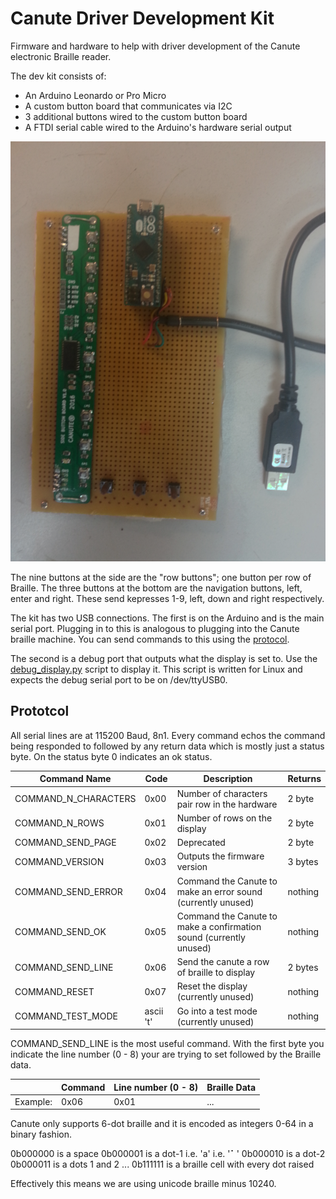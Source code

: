 # Canute Driver Development Kit

Firmware and hardware to help with driver development of the Canute electronic Braille reader.

The dev kit consists of:

- An Arduino Leonardo or Pro Micro
- A custom button board that communicates via I2C
- 3 additional buttons wired to the custom button board
- A FTDI serial cable wired to the Arduino's hardware serial output

![photo of dev kit](photo.png)

The nine buttons at the side are the "row buttons"; one button per row of Braille.
The three buttons at the bottom are the navigation buttons, left, enter and right.
These send kepresses 1-9, left, down and right respectively. 

The kit has two USB connections.
The first is on the Arduino and is the main serial port. 
Plugging in to this is analogous to plugging into the Canute braille machine.
You can send commands to this using the [protocol](#protocol).

The second is a debug port that outputs what the display is set to. 
Use the [debug_display.py](debug_display.py) script to display it. 
This script is written for Linux and expects the debug serial port to be on /dev/ttyUSB0.


## Prototcol

All serial lines are at 115200 Baud, 8n1. 
Every command echos the command being responded to followed by any return data which is mostly just a status byte. 
On the status byte 0 indicates an ok status.

| Command Name         |      Code | Description                                                        | Returns | 
| -------------------- | --------- | ------------------------------------------------------------------ | ------- |
| COMMAND_N_CHARACTERS |      0x00 | Number of characters pair row in the hardware                      | 2 byte  |
| COMMAND_N_ROWS       |      0x01 | Number of rows on the display                                      | 2 byte  |
| COMMAND_SEND_PAGE    |      0x02 | Deprecated                                                         | 2 byte  |
| COMMAND_VERSION      |      0x03 | Outputs the firmware version                                       | 3 bytes |
| COMMAND_SEND_ERROR   |      0x04 | Command the Canute to make an error sound (currently unused)       | nothing |
| COMMAND_SEND_OK      |      0x05 | Command the Canute to make a confirmation sound (currently unused) | nothing |
| COMMAND_SEND_LINE    |      0x06 | Send the canute a row of braille to display                        | 2 bytes |
| COMMAND_RESET        |      0x07 | Reset the display (currently unused)                               | nothing |
| COMMAND_TEST_MODE    | ascii 't' | Go into a test mode (currently unused)                             | nothing |

COMMAND_SEND_LINE is the most useful command. With the first byte you indicate the line number (0 - 8) your are trying to set followed by the Braille data. 

|          | Command | Line number (0 - 8) | Braille Data |
| -------- | ------- | ------------------- | ------------ |
| Example: | 0x06    | 0x01                | ...          |

Canute only supports 6-dot braille and it is encoded as integers 0-64 in a binary fashion.

0b000000 is a space
0b000001 is a dot-1 i.e. 'a' i.e. '⠁' 
0b000010 is a dot-2 
0b000011 is a dots 1 and 2 
...
0b111111 is a braille cell with every dot raised

Effectively this means we are using unicode braille minus 10240.
